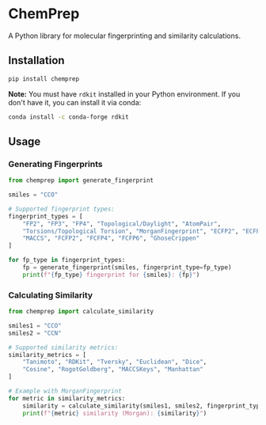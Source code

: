 # ChemPrep

A Python library for molecular fingerprinting and similarity calculations.

## Installation

```bash
pip install chemprep
```

**Note:** You must have `rdkit` installed in your Python environment. If you don't have it, you can install it via conda:

```bash
conda install -c conda-forge rdkit
```

## Usage

### Generating Fingerprints

```python
from chemprep import generate_fingerprint

smiles = "CCO"

# Supported fingerprint types:
fingerprint_types = [
    "FP2", "FP3", "FP4", "Topological/Daylight", "AtomPair", 
    "Torsions/Topological Torsion", "MorganFingerprint", "ECFP2", "ECFP4", "ECFP6", 
    "MACCS", "FCFP2", "FCFP4", "FCFP6", "GhoseCrippen"
]

for fp_type in fingerprint_types:
    fp = generate_fingerprint(smiles, fingerprint_type=fp_type)
    print(f"{fp_type} fingerprint for {smiles}: {fp}")

```

### Calculating Similarity

```python
from chemprep import calculate_similarity

smiles1 = "CCO"
smiles2 = "CCN"

# Supported similarity metrics:
similarity_metrics = [
    "Tanimoto", "RDKit", "Tversky", "Euclidean", "Dice", 
    "Cosine", "RogotGoldberg", "MACCSKeys", "Manhattan"
]

# Example with MorganFingerprint
for metric in similarity_metrics:
    similarity = calculate_similarity(smiles1, smiles2, fingerprint_type="MorganFingerprint", similarity_metric=metric)
    print(f"{metric} similarity (Morgan): {similarity}")

```